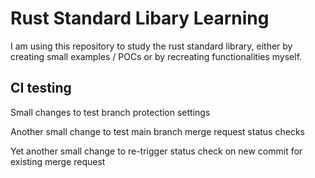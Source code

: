 # Rust Standard Libary Learning

I am using this repository to study the rust standard library, either by creating small examples / POCs or by recreating functionalities myself.

## CI testing

Small changes to test branch protection settings

Another small change to test main branch merge request status checks

Yet another small change to re-trigger status check on new commit for existing merge request